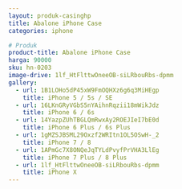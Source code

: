 ```yaml
---
layout: produk-casinghp
title: Abalone iPhone Case
categories: iphone

# Produk
product-title: Abalone iPhone Case
harga: 90000
sku: hn-0203
image-drive: 1lf_HtFlttwOneeOB-siLRbouRbs-dpmm
gallery:
  - url: 1B1LOHo5dP45xW9FmOQHXz6g6q3MiHEgp
    title: iPhone 5 / 5s / SE
  - url: 16LKnGRyVGbS5nYAihnRqzii18mWikJdz
    title: iPhone 6 / 6s
  - url: 14YazpZUhTBGLQmRwxAy2ROEJIeI7bE0d
    title: iPhone 6 Plus / 6s Plus
  - url: 1gMZSJBSML29Oxzf2WRItn1OL5OSwH-_2
    title: iPhone 7 / 8
  - url: 1APmGc7X8ONQeJqTYLdPvyfPrVHA3LlEg
    title: iPhone 7 Plus / 8 Plus
  - url: 1lf_HtFlttwOneeOB-siLRbouRbs-dpmm
    title: iPhone X
---
```

